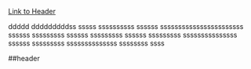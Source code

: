 








































































[Link to Header](#header)





ddddd
dddddddddss
sssss
ssssssssss
ssssss
sssssssssssssssssssssss
ssssss
sssssssss
ssssss
sssssssss
ssssss
sssssssss
sssssssssssssss
ssssss
sssssssss
ssssssssssssss
ssssssss
ssss

##header
